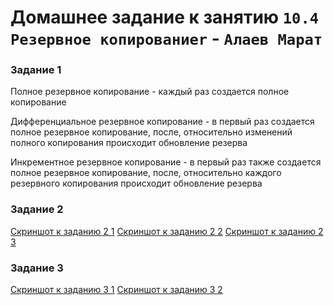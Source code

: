 # Домашнее задание к занятию `10.4 Резервное копированиеr` - `Алаев Марат`

### Задание 1

Полное резервное копирование - каждый раз создается полное копирование 

Дифференциальное резервное копирование - в первый раз создается полное резервное копирование, после, относительно изменений полного копирования 
происходит обновление резерва 

Инкрементное резервное копирование - в первый раз также создается полное резервное копирование, после, относительно каждого резервного копирования 
происходит обновление резерва


### Задание 2

[Cкриншот к заданию 2 1](https://github.com/MaratAlaev/gitlab-hw/blob/10.4_BackUp/img/10-4-2-1.png)
[Cкриншот к заданию 2 2](https://github.com/MaratAlaev/gitlab-hw/blob/10.4_BackUp/img/10-4-2-2.png)
[Cкриншот к заданию 2 3](https://github.com/MaratAlaev/gitlab-hw/blob/10.4_BackUp/img/10-4-2-3.png)


### Задание 3

[Cкриншот к заданию 3 1](https://github.com/MaratAlaev/gitlab-hw/blob/10.4_BackUp/img/10-4-3-1.png)
[Cкриншот к заданию 3 2](https://github.com/MaratAlaev/gitlab-hw/blob/10.4_BackUp/img/10-4-3-2.png)